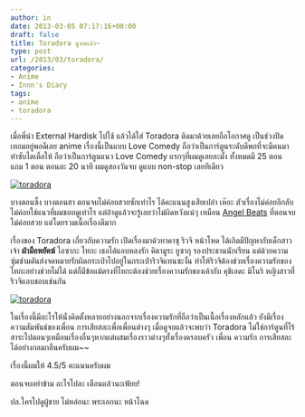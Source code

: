```yaml
---
author: in
date: 2013-03-05 07:17:16+00:00
draft: false
title: Toradora ดูจบแล้ว~
type: post
url: /2013/03/toradora/
categories:
- Anime
- Innn's Diary
tags:
- anime
- toradora
---
```


เมื่อพี่นำ External Hardisk ไปใช้ แล้วได้ใส่ Toradora ติดมาด้วยเลยถือโอกาศดู เป็นช่วงปิดเทอมอยู่พอดีเลย anime เรื่องนี้เป็นแบบ Love Comedy ถือว่าเป็นการ์ตูนระดับดีพอที่จะมีคนมาทำซับไตเติ้ลให้ ถือว่าเป็นการ์ตูนแนว Love Comedy แรกๆที่ผมดูเลยละมั้ง ทั้งหมดมี 25 ตอน แถม 1 ตอน ตอนละ 20 นาที ผมดูสองวันจบ ดูแบบ non-stop เลยทีเดียว

[![toradora](https://www.cyruszh.com/wp-content/uploads/2013/03/toradora2.jpg)
](https://www.cyruszh.com/wp-content/uploads/2013/03/toradora2.jpg)

<!-- more -->

บางตอนซึ้ง บางตอนฮา ตอนจบไม่ค่อยสวยซักเท่าไร ได้คะแนนสูงเสียเปล่า เห๊อะ ตัวเรื่องไม่ค่อยลึกลับ ไม่ค่อยใช่แนวที่ผมชอบดูเท่าไร แต่ถ้าดูแล้วจะรู้เลยว่าไม่ผิดหวังแน่ๆ เหมือน [Angel Beats](https://www.cyruszh.com/angel-beats-%e0%b9%81%e0%b8%9c%e0%b8%99%e0%b8%9e%e0%b8%b4%e0%b8%8a%e0%b8%b4%e0%b8%95%e0%b8%99%e0%b8%b2%e0%b8%87%e0%b8%9f%e0%b9%89%e0%b8%b2/) ที่ตอนจบไม่ค่อยสวย แต่โดยรวมเนื้อเรื่องดีมาก

เรื่องของ Toradora เกี่ยวกับความรัก เปิดเรื่องมาด้วทาคาซุ ริวจิ หน้าโหด ได้เกิดมีปัญหากับเด็กสาวเจ้า **ฝ่ามือพยัคฆ์** ไอซากะ ไทกะ เธอได้แอบหลงรัก คิตามูระ ยูซากุ รองประธานนักเรียน แต่ด้วยความซุ่มซ่ามดันส่งจดหมายรักผิดกระเป๋าไปอยู่ในกระเป๋าริวจิแทนซะงั้น ทำให้ริวจิต้องช่วยเรื่องความรักของไทกะอย่างช่วยไม่ได้ แต่ก็มีข้อแม้ตรงที่ไทกะต้องช่วยเรื่องความรักของเค้ากับ คุชิเอดะ มิโนริ หญิงสาวที่ริวจิแอบชอบเช่นกัน

[![toradora](https://www.cyruszh.com/wp-content/uploads/2013/03/toradora.jpg)
](https://www.cyruszh.com/wp-content/uploads/2013/03/toradora.jpg)

ในเรื่องนี้มีอะไรให้นั่งคิดตั้งหลายอย่างนอกจากเรื่องความรักที่ถือว่าเป็นเนื้อเรื่องหลักแล้ว ยังมีเรื่องความสัมพันธ์ของเพื่อน การเสียสละเพื่อเพื่อนต่างๆ เมื่อดูจบแล้วจะพบว่า Toradora ไม่ใช่การ์ตูนที่ไร้สาระไปตอนๆเหมือนเรื่องอื่นๆหากแต่ผสมเรื่องราวต่างๆทั้งเรื่องครอบครัว เพื่อน ความรัก การเสียสละได้อย่างกลมกลืนครับผม~~

เรื่องนี้ผมให้ 4.5/5 คะแนนครับผม

ตอนจบอย่าข้าม อะไรไปละ เตือนแล้วนะเฟ้ยย!

ปล.ใครไปดูผู้ชาย ไม่หล่อนะ พระเอกนะ หน้าโฉด
